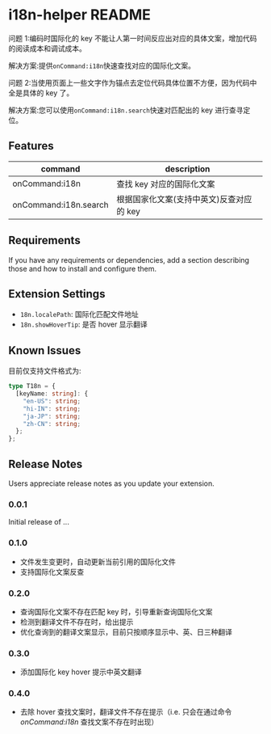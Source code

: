 # i18n-helper README

问题 1:编码时国际化的 key 不能让人第一时间反应出对应的具体文案，增加代码的阅读成本和调试成本。

解决方案:提供`onCommand:i18n`快速查找对应的国际化文案。

问题 2:当使用页面上一些文字作为锚点去定位代码具体位置不方便，因为代码中全是具体的 key 了。

解决方案:您可以使用`onCommand:i18n.search`快速对匹配出的 key 进行查寻定位。

## Features

| command               | description                              |
| --------------------- | ---------------------------------------- |
| onCommand:i18n        | 查找 key 对应的国际化文案                |
| onCommand:i18n.search | 根据国家化文案(支持中英文)反查对应的 key |

## Requirements

If you have any requirements or dependencies, add a section describing those and how to install and configure them.

## Extension Settings

- `18n.localePath`: 国际化匹配文件地址
- `18n.showHoverTip`: 是否 hover 显示翻译

## Known Issues

目前仅支持文件格式为:

```ts
type T18n = {
  [keyName: string]: {
    "en-US": string;
    "hi-IN": string;
    "ja-JP": string;
    "zh-CN": string;
  };
};
```

## Release Notes

Users appreciate release notes as you update your extension.

### 0.0.1

Initial release of ...

### 0.1.0

- 文件发生变更时，自动更新当前引用的国际化文件
- 支持国际化文案反查

### 0.2.0

- 查询国际化文案不存在匹配 key 时，引导重新查询国际化文案
- 检测到翻译文件不存在时，给出提示
- 优化查询到的翻译文案显示，目前只按顺序显示中、英、日三种翻译

### 0.3.0

- 添加国际化 key hover 提示中英文翻译

### 0.4.0

- 去除 hover 查找文案时，翻译文件不存在提示（i.e. 只会在通过命令 _onCommand:i18n_ 查找文案不存在时出现）
